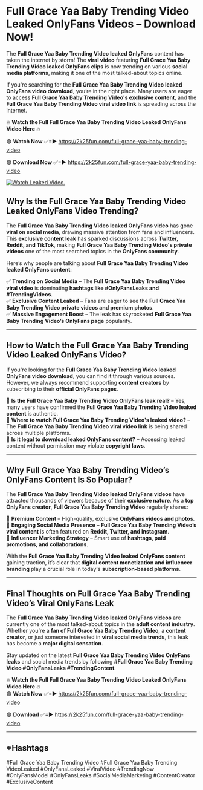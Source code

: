 # Full Grace Yaa Baby Trending Video Leaked OnlyFans Videos – Download Now!

The **Full Grace Yaa Baby Trending Video leaked OnlyFans** content has taken the internet by storm! The **viral video** featuring **Full Grace Yaa Baby Trending Video leaked OnlyFans clips** is now trending on various **social media platforms**, making it one of the most talked-about topics online.  

If you're searching for the **Full Grace Yaa Baby Trending Video leaked OnlyFans video download**, you’re in the right place. Many users are eager to access **Full Grace Yaa Baby Trending Video's exclusive content**, and the **Full Grace Yaa Baby Trending Video viral video link** is spreading across the internet.  

🔥 **Watch the Full Full Grace Yaa Baby Trending Video Leaked OnlyFans Video Here** 🔥  

🟢 **Watch Now** ✅=► https://2k25fun.com/full-grace-yaa-baby-trending-video

🟢 **Download Now** ✅=► https://2k25fun.com/full-grace-yaa-baby-trending-video

[![Watch Leaked Video.](https://miro.medium.com/v2/resize:fit:828/format:webp/1*cilzJN44JGOrTw9NJCrNHA.gif "Watch Leaked Video")](https://2k25fun.com/full-grace-yaa-baby-trending-video)

## **Why Is the Full Grace Yaa Baby Trending Video Leaked OnlyFans Video Trending?**  

The **Full Grace Yaa Baby Trending Video leaked OnlyFans video** has gone **viral on social media**, drawing massive attention from fans and influencers. This **exclusive content leak** has sparked discussions across **Twitter, Reddit, and TikTok**, making **Full Grace Yaa Baby Trending Video's private videos** one of the most searched topics in the **OnlyFans community**.  

Here’s why people are talking about **Full Grace Yaa Baby Trending Video leaked OnlyFans content**:  

✅ **Trending on Social Media** – The **Full Grace Yaa Baby Trending Video viral video** is dominating **hashtags like #OnlyFansLeaks and #TrendingVideos**.  
✅ **Exclusive Content Leaked** – Fans are eager to see the **Full Grace Yaa Baby Trending Video private videos and premium photos**.  
✅ **Massive Engagement Boost** – The leak has skyrocketed **Full Grace Yaa Baby Trending Video’s OnlyFans page** popularity.  

---

## **How to Watch the Full Grace Yaa Baby Trending Video Leaked OnlyFans Video?**  

If you're looking for the **Full Grace Yaa Baby Trending Video leaked OnlyFans video download**, you can find it through various sources. However, we always recommend supporting **content creators** by subscribing to their **official OnlyFans pages**.  

🔹 **Is the Full Grace Yaa Baby Trending Video OnlyFans leak real?** – Yes, many users have confirmed the **Full Grace Yaa Baby Trending Video leaked content** is authentic.  
🔹 **Where to watch Full Grace Yaa Baby Trending Video's leaked video?** – The **Full Grace Yaa Baby Trending Video viral video link** is being shared across multiple platforms.  
🔹 **Is it legal to download leaked OnlyFans content?** – Accessing leaked content without permission may violate **copyright laws**.  

---

## **Why Full Grace Yaa Baby Trending Video’s OnlyFans Content Is So Popular?**  

The **Full Grace Yaa Baby Trending Video leaked OnlyFans videos** have attracted thousands of viewers because of their **exclusive nature**. As a **top OnlyFans creator**, **Full Grace Yaa Baby Trending Video** regularly shares:  

📌 **Premium Content** – High-quality, exclusive **OnlyFans videos and photos**.  
📌 **Engaging Social Media Presence** – **Full Grace Yaa Baby Trending Video’s viral content** is often featured on **Reddit, Twitter, and Instagram**.  
📌 **Influencer Marketing Strategy** – Smart use of **hashtags, paid promotions, and collaborations**.  

With the **Full Grace Yaa Baby Trending Video leaked OnlyFans content** gaining traction, it’s clear that **digital content monetization and influencer branding** play a crucial role in today's **subscription-based platforms**.  

---

## **Final Thoughts on Full Grace Yaa Baby Trending Video’s Viral OnlyFans Leak**  

The **Full Grace Yaa Baby Trending Video leaked OnlyFans videos** are currently one of the most talked-about topics in the **adult content industry**. Whether you're a **fan of Full Grace Yaa Baby Trending Video**, a **content creator**, or just someone interested in **viral social media trends**, this leak has become a **major digital sensation**.  

Stay updated on the latest **Full Grace Yaa Baby Trending Video OnlyFans leaks** and social media trends by following **#Full Grace Yaa Baby Trending Video #OnlyFansLeaks #TrendingContent**.  

🔥 **Watch the Full Full Grace Yaa Baby Trending Video Leaked OnlyFans Video Here** 🔥  
🟢 **Watch Now** ✅=► https://2k25fun.com/full-grace-yaa-baby-trending-video

🟢 **Download** ✅=► https://2k25fun.com/full-grace-yaa-baby-trending-video

---

## *Hashtags
#Full Grace Yaa Baby Trending Video #Full Grace Yaa Baby Trending VideoLeaked #OnlyFansLeaked #ViralVideo #TrendingNow #OnlyFansModel #OnlyFansLeaks #SocialMediaMarketing #ContentCreator #ExclusiveContent  